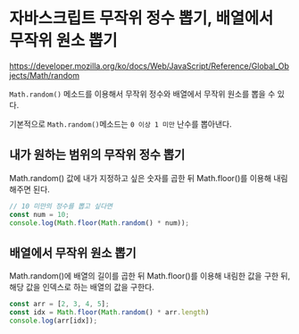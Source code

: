 # 자바스크립트 무작위 정수 뽑기, 배열에서 무작위 원소 뽑기

https://developer.mozilla.org/ko/docs/Web/JavaScript/Reference/Global_Objects/Math/random

`Math.random()` 메소드를 이용해서 무작위 정수와 배열에서 무작위 원소를 뽑을 수 있다.

기본적으로 `Math.random()`메소드는 `0 이상 1 미만` 난수를 뽑아낸다.

## 내가 원하는 범위의 무작위 정수 뽑기

Math.random() 값에 내가 지정하고 싶은 숫자를 곱한 뒤 Math.floor()를 이용해 내림해주면 된다.

```js
// 10 미만의 정수를 뽑고 싶다면
const num = 10; 
console.log(Math.floor(Math.random() * num));
```

## 배열에서 무작위 원소 뽑기

Math.random()에 배열의 길이를 곱한 뒤 Math.floor()를 이용해 내림한 값을 구한 뒤, 해당 값을 인덱스로 하는 배열의 값을 구한다.

```js
const arr = [2, 3, 4, 5];
const idx = Math.floor(Math.random() * arr.length)
console.log(arr[idx]);
```